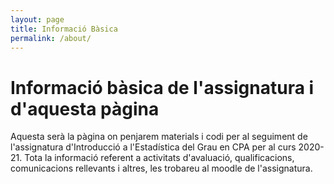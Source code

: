 ```yaml
---
layout: page
title: Informació Bàsica
permalink: /about/
---
```


# Informació bàsica de l'assignatura i d'aquesta pàgina 

Aquesta serà la pàgina on penjarem materials i codi per al seguiment de l'assignatura d'Introducció a l'Estadística del Grau en CPA per al curs 2020-21. Tota la informació referent a activitats d'avaluació, qualificacions, comunicacions rellevants i altres, les trobareu al moodle de l'assignatura. 
